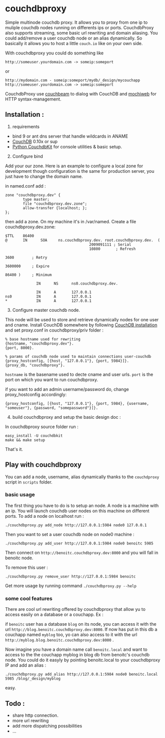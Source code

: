 # couchdbproxy

Simple multinode couchdb proxy. It allows you to proxy from one ip to muliple couchdb nodes running on differents ips or ports. CouchdbProxy also supports streaming, some basic url rewriting and domain aliasing. You could add/remove a user couchdb node or an alias dynamically. So basically it allows you to host a little `couch.io` like on your own side.

With couchdbproxy you could do something like

    http://someuser.yourdomain.com -> someip:someport
    
or 

    http://mydomain.com - someip:someport/mydb/_design/mycouchapp
    http://someuser.yourdomain.com -> someip:someport

CouchdbProxy use [couchbeam](http://bitbucket.org/benoitc/couchbeam/) to dialog with CouchDB and [mochiweb](http://code.google.com/p/mochiweb/) for HTTP syntax-management.


## Installation :

1. requirements

  - bind 9 or ant dns server that handle wildcards in ANAME
  - [CouchDB](http://couchdb.apache.org) 0.10x or sup
  - [Python CouchdbKit](http://bitbucket.org/benoitc/couchdbkit/) for console utilities & basic setup. 


2. Configure bind

Add your our zone. Here is an example to configure a local zone for development though configuration is the same for production server, you just have to change the domain name.

in named.conf add :

    zone "couchdbproxy.dev" {
            type master;
            file "couchdbproxy.dev.zone";
            allow-transfer {localhost; };
    };


then add a zone. On my machine it's in /var/named. Create a file couchdbproxy.dev.zone:

    $TTL    86400
    @       IN      SOA     ns.couchdbproxy.dev. root.couchdbproxy.dev.  (
                                          2009091111 ; Serial
                                          10800       ; Refresh
                                                                              3600        ; Retry
                                                                              3600000     ; Expire
                                                                              86400 )     ; Minimum
                                                                        
                  IN      NS      ns0.couchdbproxy.dev.

                  IN      A       127.0.0.1
    ns0           IN      A       127.0.0.1
    *             IN      A       127.0.0.1

3. Configure master couchdb node.

This node will be used to store and retrieve dynamically nodes for one user and cname. Install CouchDB somewhere by following [CouchDB installation](http://wiki.apache.org/couchdb/Installation) and set proxy.conf in couchdbproxy/priv folder :


    % base hostname used for rewriting
    {hostname, "couchdbproxy.dev"}.
    {port, 8000}.

    % params of couchdb node used to maintain connections user-couchdb
    {proxy_hostconfig, [{host, "127.0.0.1"}, {port, 5984}]}.
    {proxy_db, "couchdbproxy"}.
    
`hostname` is the basename used to decte cname and user urls. `port` is the port on which you want to run couchdbproxy.
    
if you want to add an admin username/password do, change proxy_hostconfig accordingly:

    {proxy_hostconfig, [{host, "127.0.0.1"}, {port, 5984}, {username, "someuser"}, {password, "somepassword"}]}.
    
    
4. build couchdbproxy and setup the basic design doc :

In couchdbproxy source folder run :

    easy_install -U couchdbkit
    make && make setup

That's it.


## Play with couchdbproxy

You can add a node, username, alias dynamically thanks to the `couchdproxy` script in `scripts` folder. 


### basic usage 

The first thing you have to do is to setup an node. A node is a machine with an ip. You will launch couchdb user nodes on this machine on different ports. To add a node on localhost run :

    ./couchdbproxy.py add_node http://127.0.0.1:5984 node0 127.0.0.1
    
Then you want to set a user couchdb node on node0 machine :

    ./couchdbproxy.py add_user http://127.0.0.1:5984 node0 benoitc 5985
    
Then connect on `http://benoitc.couchdbproxy.dev:8000` and you will fall in benoitc node.

To remove this user :

    ./couchdbproxy.py remove_user http://127.0.0.1:5984 benoitc
    
Get more usage by running command `./couchdbproxy.py --help`

### some cool features

There are cool url rewriting offered by couchdbproxy that allow yu to access easily on a database or a couchapp. Ex :

if `benoitc` user has a database `blog` on its node, you can access it with the url `http://blog.benoitc.couchdbproxy.dev:8000`. If now has put in this db a couchapp named `myblog` too, yo can also access to it with the url `http://myblog.blog.benoitc.couchdbproxy.dev:8000` .


Now imagine you have a domain name call `benoitc.local` and want to access to the the couchapp myblog in blog db from benoitc's couchdb node. You could do it easyly by pointing benoitc.local to your couchdbproxy IP and add an alias :

    ./couchdbproxy.py add_alias http://127.0.0.1:5984 node0 benoitc.local 5985 /blog/_design/myblog
    
easy.

## Todo :

- share http connection.
- more url rewriting
- add more dispatching possibilities
- ...





